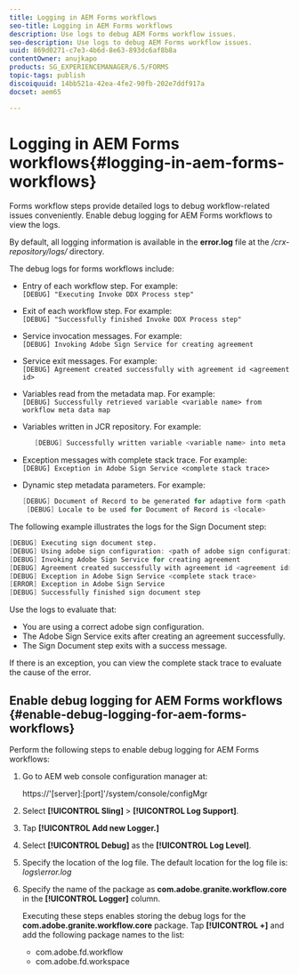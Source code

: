 ```yaml
---
title: Logging in AEM Forms workflows
seo-title: Logging in AEM Forms workflows
description: Use logs to debug AEM Forms workflow issues.
seo-description: Use logs to debug AEM Forms workflow issues.
uuid: 869d0271-c7e3-4b6d-8e63-893dc6af8b8a
contentOwner: anujkapo
products: SG_EXPERIENCEMANAGER/6.5/FORMS
topic-tags: publish
discoiquuid: 14bb521a-42ea-4fe2-90fb-202e7ddf917a
docset: aem65

---
```


# Logging in AEM Forms workflows{#logging-in-aem-forms-workflows}

Forms workflow steps provide detailed logs to debug workflow-related issues conveniently. Enable debug logging for AEM Forms workflows to view the logs.

By default, all logging information is available in the **error.log** file at the */crx-repository/logs/* directory.

The debug logs for forms workflows include:

* Entry of each workflow step. For example:  
  `[DEBUG] "Executing Invoke DDX Process step"`

* Exit of each workflow step. For example:  
  `[DEBUG] "Successfully finished Invoke DDX Process step"`  

* Service invocation messages. For example:  
  `[DEBUG] Invoking Adobe Sign Service for creating agreement`

* Service exit messages. For example:  
  `[DEBUG] Agreement created successfully with agreement id <agreement id>`

* Variables read from the metadata map. For example:  
  `[DEBUG] Successfully retrieved variable <variable name> from workflow meta data map`

* Variables written in JCR repository. For example:

  ```verilog
     [DEBUG] Successfully written variable <variable name> into meta data node at <JCR path where meta data is being written>
  ```

* Exception messages with complete stack trace. For example:  
  `[DEBUG] Exception in Adobe Sign Service <complete stack trace>`

* Dynamic step metadata parameters. For example:

  ```verilog
  [DEBUG] Document of Record to be generated for adaptive form <path of adaptive form>
   [DEBUG] Locale to be used for Document of Record is <locale>
  ```

The following example illustrates the logs for the Sign Document step:

```verilog
[DEBUG] Executing sign document step.
[DEBUG] Using adobe sign configuration: <path of adobe sign configuration>
[DEBUG] Invoking Adobe Sign Service for creating agreement
[DEBUG] Agreement created successfully with agreement id <agreement id>
[DEBUG] Exception in Adobe Sign Service <complete stack trace>
[ERROR] Exception in Adobe Sign Service
[DEBUG] Successfully finished sign document step
```

Use the logs to evaluate that:

* You are using a correct adobe sign configuration.
* The Adobe Sign Service exits after creating an agreement successfully.  
* The Sign Document step exits with a success message.

If there is an exception, you can view the complete stack trace to evaluate the cause of the error.

## Enable debug logging for AEM Forms workflows {#enable-debug-logging-for-aem-forms-workflows}

Perform the following steps to enable debug logging for AEM Forms workflows:

1. Go to AEM web console configuration manager at:

   https://'[server]:[port]'/system/console/configMgr

1. Select **[!UICONTROL Sling]** > **[!UICONTROL Log Support]**.
1. Tap **[!UICONTROL Add new Logger.]**
1. Select **[!UICONTROL Debug]** as the **[!UICONTROL Log Level]**.
1. Specify the location of the log file. The default location for the log file is: *logs\error.log*
1. Specify the name of the package as **com.adobe.granite.workflow.core** in the **[!UICONTROL Logger]** column.

   Executing these steps enables storing the debug logs for the **com.adobe.granite.workflow.core** package. Tap **[!UICONTROL +]** and add the following package names to the list:

    * com.adobe.fd.workflow
    * com.adobe.fd.workspace

